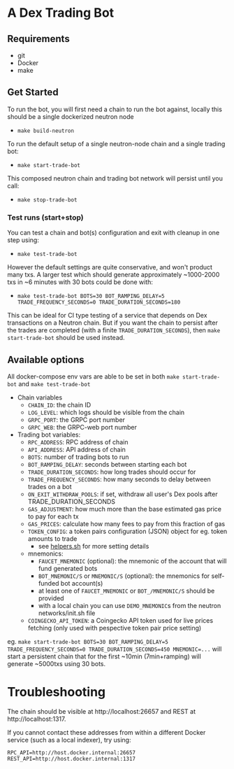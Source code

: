 # A Dex Trading Bot

## Requirements
- git
- Docker
- make

## Get Started

To run the bot, you will first need a chain to run the bot against,
locally this should be a single dockerized neutron node
- `make build-neutron`

To run the default setup of a single neutron-node chain and a single trading bot:
- `make start-trade-bot`

This composed neutron chain and trading bot network will persist until you call:
- `make stop-trade-bot`

### Test runs (start+stop)
You can test a chain and bot(s) configuration and exit with cleanup in one step using:
- `make test-trade-bot`

However the default settings are quite conservative, and won't product many txs.
A larger test which should generate approximately ~1000-2000 txs in ~6 minutes with 30 bots could be done with:
- `make test-trade-bot BOTS=30 BOT_RAMPING_DELAY=5 TRADE_FREQUENCY_SECONDS=0 TRADE_DURATION_SECONDS=180`

This can be ideal for CI type testing of a service that depends on Dex transactions on a Neutron chain.
But if you want the chain to persist after the trades are completed (with a finite `TRADE_DURATION_SECONDS`),
then `make start-trade-bot` should be used instead.

## Available options

All docker-compose env vars are able to be set in both `make start-trade-bot` and `make test-trade-bot`
- Chain variables
    - `CHAIN_ID`: the chain ID
    - `LOG_LEVEL`: which logs should be visible from the chain
    - `GRPC_PORT`: the GRPC port number
    - `GRPC_WEB`: the GRPC-web port number
- Trading bot variables:
    - `RPC_ADDRESS`: RPC address of chain
    - `API_ADDRESS`: API address of chain
    - `BOTS`: number of trading bots to run
    - `BOT_RAMPING_DELAY`: seconds between starting each bot
    - `TRADE_DURATION_SECONDS`: how long trades should occur for
    - `TRADE_FREQUENCY_SECONDS`: how many seconds to delay between trades on a bot
    - `ON_EXIT_WITHDRAW_POOLS`: if set, withdraw all user's Dex pools after TRADE_DURATION_SECONDS
    - `GAS_ADJUSTMENT`: how much more than the base estimated gas price to pay for each tx
    - `GAS_PRICES`: calculate how many fees to pay from this fraction of gas
    - `TOKEN_CONFIG`: a token pairs configuration (JSON) object for eg. token amounts to trade
        - see [helpers.sh](https://github.com/neutron-org/dex-trading-bot/blob/e0f6f7128182b9dce2a54abbee279219ae8dc9fc/scripts/helpers.sh#L41-L63) for more setting details
    - mnemonics:
        - `FAUCET_MNEMONIC` (optional): the mnemonic of the account that will fund generated bots
        - `BOT_MNEMONIC/S` or `MNEMONIC/S` (optional): the mnemonics for self-funded bot account(s)
        - at least one of `FAUCET_MNEMONIC` or `BOT_/MNEMONIC/S` should be provided
        - with a local chain you can use `DEMO_MNEMONIC`s from the neutron networks/init.sh file
    - `COINGECKO_API_TOKEN`: a Coingecko API token used for live prices fetching (only used with pespective token pair price setting)

eg. `make start-trade-bot BOTS=30 BOT_RAMPING_DELAY=5 TRADE_FREQUENCY_SECONDS=0 TRADE_DURATION_SECONDS=450 MNEMONIC=...`
will start a persistent chain that for the first ~10min (7min+ramping) will generate ~5000txs using 30 bots.

# Troubleshooting

The chain should be visible at http://localhost:26657 and REST at http://localhost:1317.

If you cannot contact these addresses from within a different Docker service (such as a local indexer), try using:
```
RPC_API=http://host.docker.internal:26657
REST_API=http://host.docker.internal:1317
```
